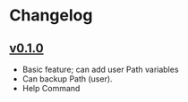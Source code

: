 # Changelog

## [v0.1.0](https://github.com/ANF-Studios/WinPath/releases/tag/0.1.0)
* Basic feature; can add user Path variables
* Can backup Path (user).
* Help Command
